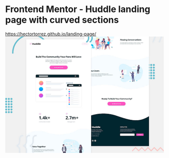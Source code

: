 # Frontend Mentor - Huddle landing page with curved sections
https://hectortorrez.github.io/landing-page/
![Header/intro section for the Huddle landing page with curved sections](./design/desktop-preview.jpg)


